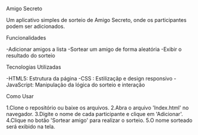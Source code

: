 Amigo Secreto

Um aplicativo simples de sorteio de Amigo Secreto, onde os participantes podem ser adicionados.

Funcionalidades

-Adicionar amigos a lista
-Sortear um amigo de forma aleatória
-Exibir o resultado do sorteio

Tecnologias Utilizadas

-HTML5: Estrutura da página
-CSS : Estilizaçãp e design responsivo
-JavaScript: Manipulação da lógica do sorteio e interação

Como Usar

1.Clone o repositório ou baixe os arquivos.
2.Abra o arquivo 'Index.html' no navegador.
3.Digite o nome de cada participante e clique em 'Adicionar'.
4.Clique no botão 'Sortear amigo' para realizar o sorteio.
5.O nome sorteado será exibido na tela.
